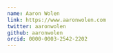 ```yaml
---
name: Aaron Wolen
link: https://www.aaronwolen.com
twitter: aaronwolen
github: aaronwolen
orcid: 0000-0003-2542-2202
---
```

